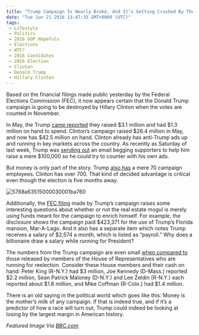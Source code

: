 ```yaml
---
title: "Trump Campaign Is Nearly Broke, And It’s Getting Crushed By The Clinton Machine"
date: "Tue Jun 21 2016 13:47:33 GMT+0000 (UTC)"
tags: 
 - Lifestyle
 - Politics
 - 2016 GOP Hopefuls
 - Elections
 - WTF?
 - 2016 Candidates
 - 2016 Election
 - Clinton
 - Donald Trump
 - Hillary Clinton
---
```

<p><!-- Quick Adsense WordPress Plugin: http://quicksense.net/ --></p><p>Based on the financial filings made public yesterday by the Federal Elections Commission (FEC), it now appears certain that the Donald Trump campaign is going to be destroyed by Hillary Clinton when the votes are counted in November.</p><p>In May, the Trump <a href="http://www.politico.com/story/2016/06/scrawny-trump-campaign-sputters-into-general-224580" onclick="__gaTracker(&apos;send&apos;, &apos;event&apos;, &apos;outbound-article&apos;, &apos;http://www.politico.com/story/2016/06/scrawny-trump-campaign-sputters-into-general-224580&apos;, &apos;camp reported&apos;);" target="_blank">camp reported</a> they raised $3.1 million and had $1.3 million on hand to spend. Clinton&#x2019;s campaign raised $26.4 million in May, and now has $42.5 million on hand. Clinton already has anti-Trump ads up and running in key markets across the country. As recently as Saturday of last week, Trump was <a href="http://www.liberalamerica.org/2016/06/18/trump-campaign-issues-emergency-appeal-donors-give-100000/" target="_blank">sending out</a> an email begging supporters to help him raise a mere $100,000 so he could try to counter with his own ads.</p><p>But money is only part of the story. Trump <a href="http://www.huffingtonpost.com/entry/donald-trump-fundraising_us_5768a417e4b0853f8bf1fdb0?znes438gw59qtcsor" onclick="__gaTracker(&apos;send&apos;, &apos;event&apos;, &apos;outbound-article&apos;, &apos;http://www.huffingtonpost.com/entry/donald-trump-fundraising_us_5768a417e4b0853f8bf1fdb0?znes438gw59qtcsor&apos;, &apos;also has&apos;);" target="_blank">also has</a> a mere 70 campaign employees. Clinton has over 700. That kind of decided advantage is critical even though the election is five months away.</p><p><img class="size-full wp-image-138335 aligncenter" src="//i1.wp.com/cdn.liberalamerica.org/wp-content/uploads/2016/06/5768a63515000030001ba760.png?resize=543%2C371" alt="5768a63515000030001ba760" srcset="//i1.wp.com/cdn.liberalamerica.org/wp-content/uploads/2016/06/5768a63515000030001ba760.png?resize=543%2C371 543w, //i1.wp.com/cdn.liberalamerica.org/wp-content/uploads/2016/06/5768a63515000030001ba760.png?resize=543%2C371 64w, //i1.wp.com/cdn.liberalamerica.org/wp-content/uploads/2016/06/5768a63515000030001ba760.png?resize=543%2C371 350w" sizes="(max-width: 543px) 100vw, 543px" data-recalc-dims="1"></p><p>Additionally, the <a href="http://www.politico.com/story/2016/06/scrawny-trump-campaign-sputters-into-general-224580" onclick="__gaTracker(&apos;send&apos;, &apos;event&apos;, &apos;outbound-article&apos;, &apos;http://www.politico.com/story/2016/06/scrawny-trump-campaign-sputters-into-general-224580&apos;, &apos;FEC filing&apos;);" target="_blank">FEC filing</a> made by Trump&#x2019;s campaign raises some interesting questions about whether or not the real estate mogul is merely using funds meant for the campaign to enrich himself. For example, the disclosure shows the campaign paid&#xA0;$423,371 for the use of Trump&#x2019;s Florida mansion, Mar-A-Lago. And it also has a separate item which notes Trump receives a salary of $2,574 a month, which is listed as &#x201C;payroll.&#x201D; Why does a billionaire draw a salary while running for President?</p><p>The numbers from the Trump campaign are even small <a href="http://www.politico.com/story/2016/06/scrawny-trump-campaign-sputters-into-general-224580" onclick="__gaTracker(&apos;send&apos;, &apos;event&apos;, &apos;outbound-article&apos;, &apos;http://www.politico.com/story/2016/06/scrawny-trump-campaign-sputters-into-general-224580&apos;, &apos;when compared to&apos;);" target="_blank">when compared to</a> those released by members of the House of Representatives who are running for reelection. Consider these House members and their cash on hand:&#xA0;Peter King (R-N.Y.) had $3 million, Joe Kennedy (D-Mass.) reported $2.2 million, Sean Patrick Maloney (D-N.Y.) and Lee Zeldin (R-N.Y.) each reported about $1.8 million, and Mike Coffman (R-Colo.) had $1.4 million.</p><p><!-- Quick Adsense WordPress Plugin: http://quicksense.net/ --></p><p>There is an old saying in the political world which goes like this: Money is the mother&#x2019;s milk of any campaign. If that is indeed true, and if it&#x2019;s a predictor of how a race will turn out, Trump could indeed be looking at losing by the largest margin in American history.</p><p><em>Featured Image Via <a href="http://www.bbc.com/" onclick="__gaTracker(&apos;send&apos;, &apos;event&apos;, &apos;outbound-article&apos;, &apos;http://www.bbc.com/&apos;, &apos;BBC.com&apos;);" target="_blank">BBC.com</a></em></p><div style="font-size:0px;height:0px;line-height:0px;margin:0;padding:0;clear:both"></div>